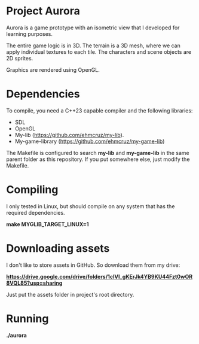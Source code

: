 # Project Aurora

Aurora is a game prototype with an isometric view that I developed for learning purposes.

The entire game logic is in 3D.
The terrain is a 3D mesh, where we can apply individual textures to each tile.
The characters and scene objects are 2D sprites.

Graphics are rendered using OpenGL.

# Dependencies

To compile, you need a C++23 capable compiler and the following libraries:

- SDL
- OpenGL
- My-lib (https://github.com/ehmcruz/my-lib).
- My-game-library (https://github.com/ehmcruz/my-game-lib)

The Makefile is configured to search **my-lib** and **my-game-lib** in the same parent folder as this repository. If you put somewhere else, just modify the Makefile.

# Compiling

I only tested in Linux, but should compile on any system that has the required dependencies.

**make MYGLIB_TARGET_LINUX=1**

# Downloading assets

I don't like to store assets in GitHub.
So download them from my drive:

**https://drive.google.com/drive/folders/1cIVI_gKErJk4YB9KU44Fzt0wOR8VQL85?usp=sharing**

Just put the assets folder in project's root directory.

# Running

**./aurora**